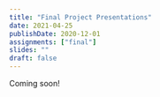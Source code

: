 ```yaml
---
title: "Final Project Presentations"
date: 2021-04-25
publishDate: 2020-12-01
assignments: ["final"]
slides: ""
draft: false
---
```


Coming soon!
